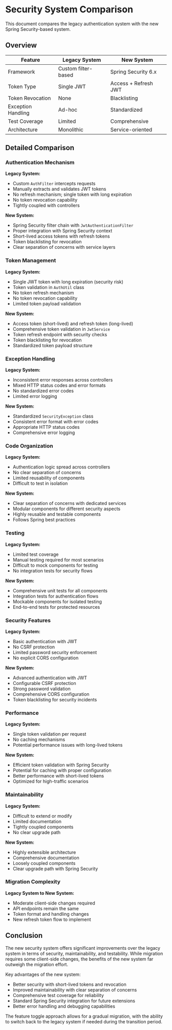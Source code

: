 # Security System Comparison

This document compares the legacy authentication system with the new Spring Security-based system.

## Overview

| Feature | Legacy System | New System |
|---------|--------------|------------|
| Framework | Custom filter-based | Spring Security 6.x |
| Token Type | Single JWT | Access + Refresh JWT |
| Token Revocation | None | Blacklisting |
| Exception Handling | Ad-hoc | Standardized |
| Test Coverage | Limited | Comprehensive |
| Architecture | Monolithic | Service-oriented |

## Detailed Comparison

### Authentication Mechanism

**Legacy System:**
- Custom `AuthFilter` intercepts requests
- Manually extracts and validates JWT tokens
- No refresh mechanism; single token with long expiration
- No token revocation capability
- Tightly coupled with controllers

**New System:**
- Spring Security filter chain with `JwtAuthenticationFilter`
- Proper integration with Spring Security context
- Short-lived access tokens with refresh tokens
- Token blacklisting for revocation
- Clear separation of concerns with service layers

### Token Management

**Legacy System:**
- Single JWT token with long expiration (security risk)
- Token validation in `AuthUtil` class
- No token refresh mechanism
- No token revocation capability
- Limited token payload validation

**New System:**
- Access token (short-lived) and refresh token (long-lived)
- Comprehensive token validation in `JwtService`
- Token refresh endpoint with security checks
- Token blacklisting for revocation
- Standardized token payload structure

### Exception Handling

**Legacy System:**
- Inconsistent error responses across controllers
- Mixed HTTP status codes and error formats
- No standardized error codes
- Limited error logging

**New System:**
- Standardized `SecurityException` class
- Consistent error format with error codes
- Appropriate HTTP status codes
- Comprehensive error logging

### Code Organization

**Legacy System:**
- Authentication logic spread across controllers
- No clear separation of concerns
- Limited reusability of components
- Difficult to test in isolation

**New System:**
- Clear separation of concerns with dedicated services
- Modular components for different security aspects
- Highly reusable and testable components
- Follows Spring best practices

### Testing

**Legacy System:**
- Limited test coverage
- Manual testing required for most scenarios
- Difficult to mock components for testing
- No integration tests for security flows

**New System:**
- Comprehensive unit tests for all components
- Integration tests for authentication flows
- Mockable components for isolated testing
- End-to-end tests for protected resources

### Security Features

**Legacy System:**
- Basic authentication with JWT
- No CSRF protection
- Limited password security enforcement
- No explicit CORS configuration

**New System:**
- Advanced authentication with JWT
- Configurable CSRF protection
- Strong password validation
- Comprehensive CORS configuration
- Token blacklisting for security incidents

### Performance

**Legacy System:**
- Single token validation per request
- No caching mechanisms
- Potential performance issues with long-lived tokens

**New System:**
- Efficient token validation with Spring Security
- Potential for caching with proper configuration
- Better performance with short-lived tokens
- Optimized for high-traffic scenarios

### Maintainability

**Legacy System:**
- Difficult to extend or modify
- Limited documentation
- Tightly coupled components
- No clear upgrade path

**New System:**
- Highly extensible architecture
- Comprehensive documentation
- Loosely coupled components
- Clear upgrade path with Spring Security

### Migration Complexity

**Legacy System to New System:**
- Moderate client-side changes required
- API endpoints remain the same
- Token format and handling changes
- New refresh token flow to implement

## Conclusion

The new security system offers significant improvements over the legacy system in terms of security, maintainability, and testability. While migration requires some client-side changes, the benefits of the new system far outweigh the migration effort.

Key advantages of the new system:
- Better security with short-lived tokens and revocation
- Improved maintainability with clear separation of concerns
- Comprehensive test coverage for reliability
- Standard Spring Security integration for future extensions
- Better error handling and debugging capabilities

The feature toggle approach allows for a gradual migration, with the ability to switch back to the legacy system if needed during the transition period.





